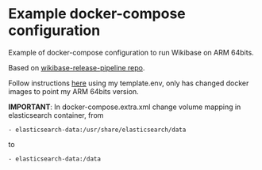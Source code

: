 # Example docker-compose configuration

Example of docker-compose configuration to run Wikibase on ARM 64bits.

Based on [wikibase-release-pipeline repo](https://github.com/wmde/wikibase-release-pipeline).

Follow instructions [here](https://github.com/wmde/wikibase-release-pipeline/tree/main/example) using my template.env, only has changed docker images to point my ARM 64bits version.

**IMPORTANT**: In docker-compose.extra.xml change volume mapping in elasticsearch container, from
```
- elasticsearch-data:/usr/share/elasticsearch/data
```
to
```
- elasticsearch-data:/data
```
